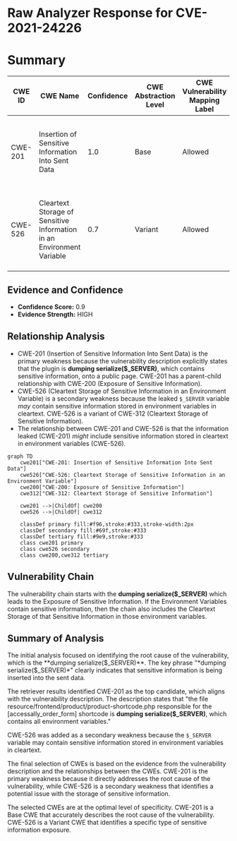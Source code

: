 # Raw Analyzer Response for CVE-2021-24226

# Summary
| CWE ID | CWE Name | Confidence | CWE Abstraction Level | CWE Vulnerability Mapping Label | CWE-Vulnerability Mapping Notes |
|---|---|---|---|---|---|
| CWE-201 | Insertion of Sensitive Information Into Sent Data | 1.0 | Base | Allowed | Primary CWE. The application is **dumping serialize($_SERVER)**, which contains sensitive information into a publicly accessible page. |
| CWE-526 | Cleartext Storage of Sensitive Information in an Environment Variable | 0.7 | Variant | Allowed | Secondary CWE. The **dumped serialize($_SERVER)** contains environment variables, which could potentially store sensitive information in cleartext. |

## Evidence and Confidence

*   **Confidence Score:** 0.9
*   **Evidence Strength:** HIGH

## Relationship Analysis
- CWE-201 (Insertion of Sensitive Information Into Sent Data) is the primary weakness because the vulnerability description explicitly states that the plugin is **dumping serialize($_SERVER)**, which contains sensitive information, onto a public page. CWE-201 has a parent-child relationship with CWE-200 (Exposure of Sensitive Information).
- CWE-526 (Cleartext Storage of Sensitive Information in an Environment Variable) is a secondary weakness because the leaked `$_SERVER` variable *may* contain sensitive information stored in environment variables in cleartext. CWE-526 is a variant of CWE-312 (Cleartext Storage of Sensitive Information).
- The relationship between CWE-201 and CWE-526 is that the information leaked (CWE-201) *might* include sensitive information stored in cleartext in environment variables (CWE-526).

```mermaid
graph TD
    cwe201["CWE-201: Insertion of Sensitive Information Into Sent Data"]
    cwe526["CWE-526: Cleartext Storage of Sensitive Information in an Environment Variable"]
    cwe200["CWE-200: Exposure of Sensitive Information"]
    cwe312["CWE-312: Cleartext Storage of Sensitive Information"]

    cwe201 -->|ChildOf| cwe200
    cwe526 -->|ChildOf| cwe312

    classDef primary fill:#f96,stroke:#333,stroke-width:2px
    classDef secondary fill:#69f,stroke:#333
    classDef tertiary fill:#9e9,stroke:#333
    class cwe201 primary
    class cwe526 secondary
    class cwe200,cwe312 tertiary
```

## Vulnerability Chain
The vulnerability chain starts with the **dumping serialize($_SERVER)** which leads to the Exposure of Sensitive Information. If the Environment Variables contain sensitive information, then the chain also includes the Cleartext Storage of that Sensitive Information in those environment variables.

## Summary of Analysis
The initial analysis focused on identifying the root cause of the vulnerability, which is the **dumping serialize($_SERVER)**. The key phrase "*dumping serialize($_SERVER)*" clearly indicates that sensitive information is being inserted into the sent data.

The retriever results identified CWE-201 as the top candidate, which aligns with the vulnerability description. The description states that "the file resource/frontend/product/product-shortcode.php responsible for the [accessally_order_form] shortcode is **dumping serialize($_SERVER)**, which contains all environment variables."

CWE-526 was added as a secondary weakness because the `$_SERVER` variable may contain sensitive information stored in environment variables in cleartext.

The final selection of CWEs is based on the evidence from the vulnerability description and the relationships between the CWEs. CWE-201 is the primary weakness because it directly addresses the root cause of the vulnerability, while CWE-526 is a secondary weakness that identifies a potential issue with the storage of sensitive information.

The selected CWEs are at the optimal level of specificity. CWE-201 is a Base CWE that accurately describes the root cause of the vulnerability. CWE-526 is a Variant CWE that identifies a specific type of sensitive information exposure.